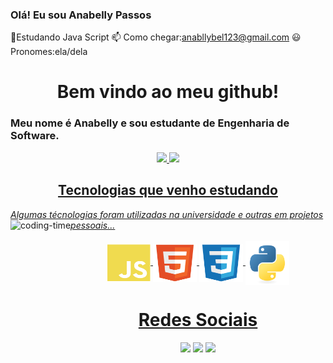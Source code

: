 ### Olá! Eu sou Anabelly Passos
🌱Estudando Java  Script
📫 Como chegar:anabllybel123@gmail.com
😃Pronomes:ela/dela

<div aling="center">
 <h1 align="center">Bem vindo ao meu github!</h1>
   <h3 aling="center"> Meu nome é Anabelly e sou estudante de Engenharia de Software.</h3>
</div>

<div align="center">
  <a href="https://github.com/anabellypassos">
   <img height="150em" src="https://github-readme-stats.vercel.app/api?username=anabellypassos&show_icons=true&theme=omni&include_all_commits=true&count_private=true"/>
  <img height="150em" src="https://github-readme-stats.vercel.app/api/top-langs/?username=anabellypassos&layout=compact&langs_count=7&theme=omni"/>
</div>



<h2 align="center">Tecnologias que venho estudando</h2>
  <i align="center" >Algumas técnologias foram utilizadas na universidade e outras em projetos pessoais...</i>
<img align="left" height="250" alt="coding-time" src="https://cdn.picrew.me/shareImg/org/202304/338224_ro64mWdt.png">
  <br><br>
  
<div align="center">
 <img align="center" alt="Ana-Js" height="60" width="70" src="https://raw.githubusercontent.com/devicons/devicon/master/icons/javascript/javascript-plain.svg">
    <img align="center" alt="Ana-HTML" height="60" width="70" src="https://raw.githubusercontent.com/devicons/devicon/master/icons/html5/html5-original.svg">
      <img align="center" alt="Ana-CSS" height="60" width="70" src="https://raw.githubusercontent.com/devicons/devicon/master/icons/css3/css3-original.svg">
        <img align="center" alt="Ana-Python" heidth="60" width="70" src="https://raw.githubusercontent.com/devicons/devicon/master/icons/python/python-original.svg">


 <h1 align="center">Redes Sociais</h1>
    <a href="https://instagram.com/anabelly_dev" target="_blank"><img src="https://img.shields.io/badge/-Instagram-%23E4405F?style=for-the badge&logo=instagram&logoColor=white"heigth="300" width="122" target="_blank"></a>
  <a href = "mailto:anabelly123@gmail.com"><img src="https://img.shields.io/badge/-Gmail-%23333?style=for-the-badge&logo=gmail&logoColor=white" target="_blank"></a>
  <a href="https://www.linkedin.com/in/anabelly-passos-a4b44623b/" target="_blank"><img src="https://img.shields.io/badge/-LinkedIn-%230077B5?style=for-the-badge&logo=linkedin&logoColor=white" target="_blank"></a> 
  
  
    

    
</div>


  
##
